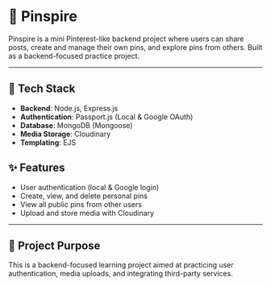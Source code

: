 # 📌 Pinspire
Pinspire is a mini Pinterest-like backend project where users can share posts, create and manage their own pins, and explore pins from others. Built as a backend-focused practice project.

---

## 🚀 Tech Stack

- **Backend**: Node.js, Express.js
- **Authentication**: Passport.js (Local & Google OAuth)
- **Database**: MongoDB (Mongoose)
- **Media Storage**: Cloudinary
- **Templating**: EJS

## ✨ Features
- User authentication (local & Google login)
- Create, view, and delete personal pins
- View all public pins from other users
- Upload and store media with Cloudinary

---

## 📁 Project Purpose
This is a backend-focused learning project aimed at practicing user authentication, media uploads, and integrating third-party services.
